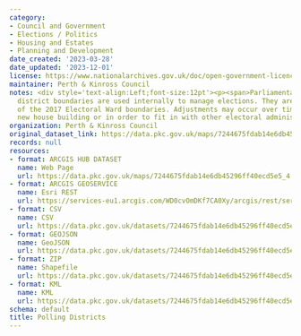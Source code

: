 ```yaml
---
category:
- Council and Government
- Elections / Politics
- Housing and Estates
- Planning and Development
date_created: '2023-03-28'
date_updated: '2023-12-01'
license: https://www.nationalarchives.gov.uk/doc/open-government-licence/version/3/
maintainer: Perth & Kinross Council
notes: <div style='text-align:Left;font-size:12pt'><p><span>Parliamentary polling
  district boundaries are used internally to manage elections. They are sub-divisions
  of the 2017 Electoral Ward boundaries. Adjustments may occur over time to reflect
  new house building or in order to fit in with other electoral administrative boundaries.</span></p></div>
organization: Perth & Kinross Council
original_dataset_link: https://data.pkc.gov.uk/maps/7244675fdab14e6db45296ff40ecd5e5_4
records: null
resources:
- format: ARCGIS HUB DATASET
  name: Web Page
  url: https://data.pkc.gov.uk/maps/7244675fdab14e6db45296ff40ecd5e5_4
- format: ARCGIS GEOSERVICE
  name: Esri REST
  url: https://services-eu1.arcgis.com/WD0cvOmDKf7CA0Xy/arcgis/rest/services/Polling_Districts/FeatureServer/4
- format: CSV
  name: CSV
  url: https://data.pkc.gov.uk/datasets/7244675fdab14e6db45296ff40ecd5e5_4.csv?where=1=1&outSR=%7B%22latestWkid%22%3A27700%2C%22wkid%22%3A27700%7D
- format: GEOJSON
  name: GeoJSON
  url: https://data.pkc.gov.uk/datasets/7244675fdab14e6db45296ff40ecd5e5_4.geojson?where=1=1&outSR=%7B%22latestWkid%22%3A27700%2C%22wkid%22%3A27700%7D
- format: ZIP
  name: Shapefile
  url: https://data.pkc.gov.uk/datasets/7244675fdab14e6db45296ff40ecd5e5_4.zip?where=1=1&outSR=%7B%22latestWkid%22%3A27700%2C%22wkid%22%3A27700%7D
- format: KML
  name: KML
  url: https://data.pkc.gov.uk/datasets/7244675fdab14e6db45296ff40ecd5e5_4.kml?where=1=1&outSR=%7B%22latestWkid%22%3A27700%2C%22wkid%22%3A27700%7D
schema: default
title: Polling Districts
---
```

